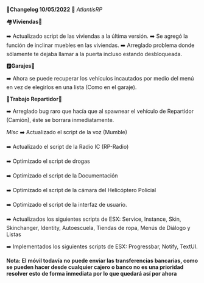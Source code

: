 🔴**Changelog 10/05/2022** 🔴 *AtlantisRP*


🏘️**Viviendas**🏡

➡️ Actualizado script de las viviendas a la última versión.
➡️ Se agregó la función de inclinar muebles en las viviendas.
➡️ Arreglado problema donde sólamente te dejaba llamar a la puerta incluso estando desbloqueada.


🅿️**Garajes**🏡

➡️ Ahora se puede recuperar los vehículos incautados por medio del menú en vez de elegirlos en una lista (Como en el garaje).

🚚**Trabajo Repartidor**🚚


➡️ Arreglado bug raro que hacía que al spawnear el vehículo de Repartidor (Camión), éste se borrara inmediatamente.

*Misc*
➡️ Actualizado el script de la voz (Mumble)

➡️ Actualizado el script de la Radio IC (RP-Radio)

➡️ Optimizado el script de drogas

➡️ Optimizado el script de la Documentación

➡️ Optimizado el script de la cámara del Helicóptero Policial

➡️ Optimizado el script de la interfaz de usuario.

➡️ Actualizados los siguientes scripts de ESX: Service, Instance, Skin, Skinchanger, Identity, Autoescuela, Tiendas de ropa, Menús de Diálogo y Listas

➡️ Implementados los siguientes scripts de ESX: Progressbar, Notify, TextUI.


**Nota: El móvil todavía no puede enviar las transferencias bancarias, como se pueden hacer desde cualquier cajero o banco no es una prioridad resolver esto de forma inmediata por lo que quedará así por ahora**
